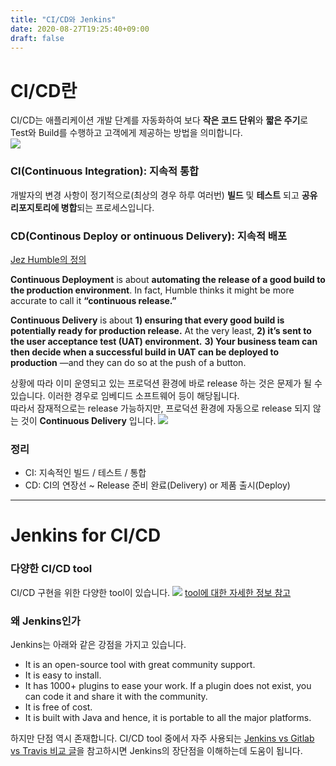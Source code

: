 ```yaml
---
title: "CI/CD와 Jenkins"
date: 2020-08-27T19:25:40+09:00
draft: false
---
```


# CI/CD란

CI/CD는 애플리케이션 개발 단계를 자동화하여 보다 **작은 코드 단위**와 **짧은 주기**로 Test와 Build를 수행하고 고객에게 제공하는 방법을 의미합니다.  
![](/images/20200827_cicd_and_jenkins/jenkins_cicd01-cicd01.png)

### CI(Continuous Integration): 지속적 통합

개발자의 변경 사항이 정기적으로(최상의 경우 하루 여러번) **빌드** 및 **테스트** 되고 **공유 리포지토리에 병합**되는 프로세스입니다.  

### CD(Continous Deploy or ontinuous Delivery): 지속적 배포

[Jez Humble의 정의](https://continuousdelivery.com/2010/08/continuous-delivery-vs-continuous-deployment/)

**Continuous Deployment** is about **automating the release of a good build to the production environment**. In fact, Humble thinks it might be more accurate to call it **“continuous release.”**

**Continuous Delivery** is about **1) ensuring that every good build is potentially ready for production release.** At the very least, **2) it’s sent to the user acceptance test (UAT) environment.** **3) Your business team can then decide when a successful build in UAT can be deployed to production** —and they can do so at the push of a button.

상황에 따라 이미 운영되고 있는 프로덕션 환경에 바로 release 하는 것은 문제가 될 수 있습니다. 이러한 경우로 임베디드 소프트웨어 등이 해당됩니다.  
따라서 잠재적으로는 release 가능하지만, 프로덕션 환경에 자동으로 release 되지 않는 것이 **Continuous Delivery** 입니다. 
![](/images/20200827_cicd_and_jenkins/jenkins_cicd01-cicd03.png)

### 정리

* CI: 지속적인 빌드 / 테스트 / 통합
* CD: CI의 연장선 ~ Release 준비 완료(Delivery) or 제품 출시(Deploy)

---

# Jenkins for CI/CD

### 다양한 CI/CD tool

CI/CD 구현을 위한 다양한 tool이 있습니다.
![](/images/20200827_cicd_and_jenkins/jenkins_cicd01-cicd02.png)
[tool에 대한 자세한 정보 참고](https://landscape.cncf.io/category=continuous-integration-delivery&format=card-mode&grouping=category)

### 왜 Jenkins인가

Jenkins는 아래와 같은 강점을 가지고 있습니다.
* It is an open-source tool with great community support.
* It is easy to install.
* It has 1000+ plugins to ease your work. If a plugin does not exist, you can code it and share it with the community.
* It is free of cost.
* It is built with Java and hence, it is portable to all the major platforms.

하지만 단점 역시 존재합니다. CI/CD tool 중에서 자주 사용되는 [Jenkins vs Gitlab vs Travis 비교 글](https://owin2828.github.io/devlog/2020/01/09/cicd-1.html)을 참고하시면 Jenkins의 장단점을 이해하는데 도움이 됩니다.
